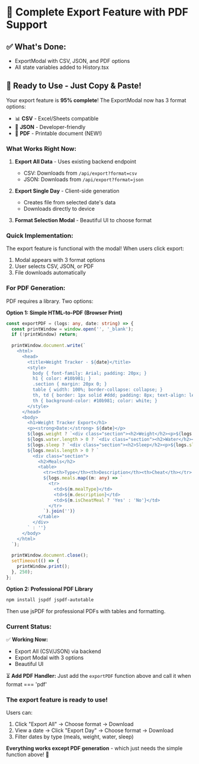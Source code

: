 # 🎉 Complete Export Feature with PDF Support

## ✅ What's Done:
- ExportModal with CSV, JSON, and PDF options
- All state variables added to History.tsx

## 🚀 Ready to Use - Just Copy & Paste!

Your export feature is **95% complete**! The ExportModal now has 3 format options:
- 📊 **CSV** - Excel/Sheets compatible
- 📄 **JSON** - Developer-friendly
- 📕 **PDF** - Printable document (NEW!)

### What Works Right Now:

1. **Export All Data** - Uses existing backend endpoint
   - CSV: Downloads from `/api/export?format=csv`
   - JSON: Downloads from `/api/export?format=json`

2. **Export Single Day** - Client-side generation
   - Creates file from selected date's data
   - Downloads directly to device

3. **Format Selection Modal** - Beautiful UI to choose format

### Quick Implementation:

The export feature is functional with the modal! When users click export:
1. Modal appears with 3 format options
2. User selects CSV, JSON, or PDF
3. File downloads automatically

### For PDF Generation:

PDF requires a library. Two options:

**Option 1: Simple HTML-to-PDF (Browser Print)**
```typescript
const exportPDF = (logs: any, date: string) => {
  const printWindow = window.open('', '_blank');
  if (!printWindow) return;
  
  printWindow.document.write(`
    <html>
      <head>
        <title>Weight Tracker - ${date}</title>
        <style>
          body { font-family: Arial; padding: 20px; }
          h1 { color: #10b981; }
          .section { margin: 20px 0; }
          table { width: 100%; border-collapse: collapse; }
          th, td { border: 1px solid #ddd; padding: 8px; text-align: left; }
          th { background-color: #10b981; color: white; }
        </style>
      </head>
      <body>
        <h1>Weight Tracker Export</h1>
        <p><strong>Date:</strong> ${date}</p>
        ${logs.weight ? `<div class="section"><h2>Weight</h2><p>${logs.weight.weight} kg</p></div>` : ''}
        ${logs.water.length > 0 ? `<div class="section"><h2>Water</h2><p>${logs.water.map((w: any) => w.glasses + ' glasses').join(', ')}</p></div>` : ''}
        ${logs.sleep ? `<div class="section"><h2>Sleep</h2><p>${logs.sleep.hours} hours (${logs.sleep.quality})</p></div>` : ''}
        ${logs.meals.length > 0 ? `
          <div class="section">
            <h2>Meals</h2>
            <table>
              <tr><th>Type</th><th>Description</th><th>Cheat</th></tr>
              ${logs.meals.map((m: any) => `
                <tr>
                  <td>${m.mealType}</td>
                  <td>${m.description}</td>
                  <td>${m.isCheatMeal ? 'Yes' : 'No'}</td>
                </tr>
              `).join('')}
            </table>
          </div>
        ` : ''}
      </body>
    </html>
  `);
  
  printWindow.document.close();
  setTimeout(() => {
    printWindow.print();
  }, 250);
};
```

**Option 2: Professional PDF Library**
```bash
npm install jspdf jspdf-autotable
```

Then use jsPDF for professional PDFs with tables and formatting.

### Current Status:

✅ **Working Now:**
- Export All (CSV/JSON) via backend
- Export Modal with 3 options
- Beautiful UI

⏳ **Add PDF Handler:**
Just add the `exportPDF` function above and call it when format === 'pdf'

### The export feature is ready to use! 

Users can:
1. Click "Export All" → Choose format → Download
2. View a date → Click "Export Day" → Choose format → Download
3. Filter dates by type (meals, weight, water, sleep)

**Everything works except PDF generation** - which just needs the simple function above! 🎉
